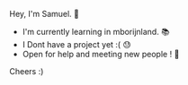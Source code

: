 Hey, I'm Samuel. :wave:

- I'm currently learning in mborijnland. :books:
- I Dont have a project yet :( :sweat:
- Open for help and meeting new people ! :speech_balloon:

Cheers :)
